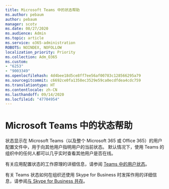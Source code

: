 ```yaml
---
title: Microsoft Teams 中的状态帮助
ms.author: pebaum
author: pebaum
manager: scotv
ms.date: 08/27/2020
ms.audience: Admin
ms.topic: article
ms.service: o365-administration
ROBOTS: NOINDEX, NOFOLLOW
localization_priority: Priority
ms.collection: Adm_O365
ms.custom:
- "6253"
- "9003349"
ms.openlocfilehash: 4d4bee18d5ce8ff7ee56af00783c128566295a79
ms.sourcegitcommit: c6692ce0fa1358ec3529e59ca0ecdfdea4cdc759
ms.translationtype: HT
ms.contentlocale: zh-CN
ms.lasthandoff: 09/14/2020
ms.locfileid: "47704954"
---
```

# <a name="help-with-presence-in-microsoft-teams"></a>Microsoft Teams 中的状态帮助

状态显示在 Microsoft Teams（以及整个 Microsoft 365 或 Office 365）的用户配置文件中，用于向其他用户指明用户的当前状态。 默认情况下，使用 Teams 的组织中的任何人都可以几乎实时查看其他用户是否在线。

有关应用配置状态的工作原理的详细信息，请参阅 [Teams 中的用户状态](https://docs.microsoft.com/microsoftteams/presence-admins)。

有关 Teams 状态如何在组织还使用 Skype for Business 时发挥作用的详细信息，请参阅[与 Skype for Business 共存](https://docs.microsoft.com/microsoftteams/coexistence-chat-calls-presence#presence)。
